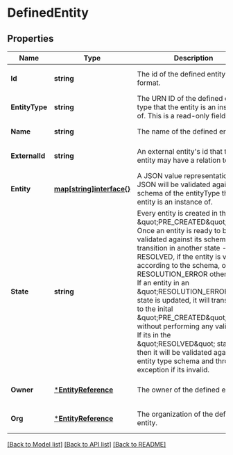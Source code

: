 # DefinedEntity

## Properties
Name | Type | Description | Notes
------------ | ------------- | ------------- | -------------
**Id** | **string** | The id of the defined entity in URN format.  | [optional] [default to null]
**EntityType** | **string** | The URN ID of the defined entity type that the entity is an instance of. This is a read-only field.  | [optional] [default to null]
**Name** | **string** | The name of the defined entity.  | [default to null]
**ExternalId** | **string** | An external entity&#39;s id that this entity may have a relation to.  | [optional] [default to null]
**Entity** | [**map[string]interface{}**](interface{}.md) | A JSON value representation. The JSON will be validated against the schema of the entityType that the entity is an instance of.  | [default to null]
**State** | **string** | Every entity is created in the \&quot;PRE_CREATED\&quot; state. Once an entity is ready to be validated against its schema, it will transition in another state - RESOLVED, if the entity is valid according to the schema, or RESOLUTION_ERROR otherwise. If an entity in an \&quot;RESOLUTION_ERROR\&quot; state is updated, it will transition to the inital \&quot;PRE_CREATED\&quot; state without performing any validation. If its in the \&quot;RESOLVED\&quot; state, then it will be validated against the entity type schema and throw an exception if its invalid.  | [optional] [default to null]
**Owner** | [***EntityReference**](EntityReference.md) | The owner of the defined entity. | [optional] [default to null]
**Org** | [***EntityReference**](EntityReference.md) | The organization of the defined entity. | [optional] [default to null]

[[Back to Model list]](../README.md#documentation-for-models) [[Back to API list]](../README.md#documentation-for-api-endpoints) [[Back to README]](../README.md)


